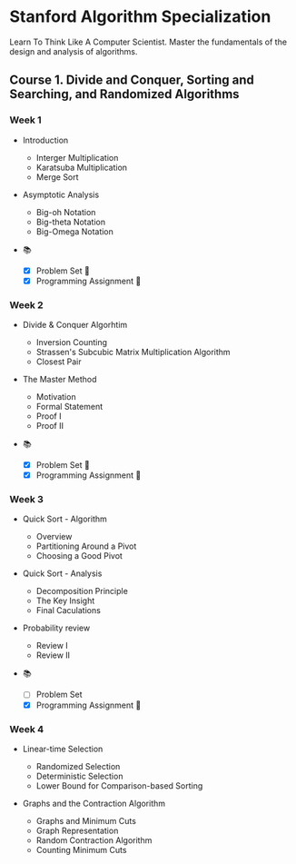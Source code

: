 # Stanford Algorithm Specialization
Learn To Think Like A Computer Scientist. Master the fundamentals of the design and analysis of algorithms.

## Course 1. Divide and Conquer, Sorting and Searching, and Randomized Algorithms

### Week 1 
+ Introduction
    * Interger Multiplication
    * Karatsuba Multiplication
    * Merge Sort

+  Asymptotic Analysis
    * Big-oh Notation
    * Big-theta Notation
    * Big-Omega Notation

+ :books:
    * [x] Problem Set :clap:
    * [x] Programming Assignment :clap:

### Week 2
+ Divide & Conquer Algorhtim
    * Inversion Counting
    * Strassen's Subcubic Matrix Multiplication Algorithm
    * Closest Pair

+ The Master Method
    * Motivation
    * Formal Statement
    * Proof I
    * Proof II

+ :books:
    * [x] Problem Set :clap:
    * [x] Programming Assignment :clap:

### Week 3
+ Quick Sort - Algorithm
    * Overview
    * Partitioning Around a Pivot
    * Choosing a Good Pivot
+ Quick Sort - Analysis
    * Decomposition Principle
    * The Key Insight
    * Final Caculations
+ Probability review
    * Review I
    * Review II

+ :books:
    * [ ] Problem Set
    * [x] Programming Assignment :clap:

### Week 4
+ Linear-time Selection
    * Randomized Selection
    * Deterministic Selection
    * Lower Bound for Comparison-based Sorting

+ Graphs and the Contraction Algorithm
    * Graphs and Minimum Cuts
    * Graph Representation
    * Random Contraction Algorithm
    * Counting Minimum Cuts